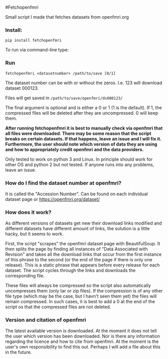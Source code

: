 
#Fetchopenfmri

Small script I made that fetches datasets from openfmri.org

### Install:  

```
pip install fetchopenfmri
```

To run via command-line type:


### Run

```
fetchopenfmri <datasetnumber> /path/to/save [0/1]
```

The dataset number can be with or without the zeros. I.e. 123 will download dataset 000123.

Files will get saved in `/path/to/save/openfmri/ds000123/`

The final argument is optional and is either a 0 or 1 (1 is the default). If 1, the compressed files will be deleted after they are uncompressed. 0 will keep them.

__After running fetchopenfmri it is best to manually check via openfmri that all files were downloaded. There may be some reason that the script breaks on certain datasets. If that happens, leave an issue and I will fix it. Furthermore, the user should note which version of data they are using and how to appropriately credit openfmri and the data providers.__

Only tested to work on python 3 and Linux. In principle should work for other OS and python 2 but not tested. If anyone runs into any problems, leave an issue.


### How do I find the dataset number at openfmri?

It is called the "Accession Number".  Can be found on each individual dataset page or https://openfmri.org/dataset/

### How does it work?

As different versions of datasets get new their download links modified and different datasets have different amount of links,  the solution is a little hacky, but it seems to work.

First, the script "scrapes" the openfmri dataset page with BeautifulSoup. It then splits the page by finding all instances of "Data Associated with Revision" and takes all the download links that occur from the first instance of this phrase to the second (or the end of the page if there is only one release). This is a static phrase that appears before every release for each dataset. The script cycles through the links and downloads the corresponding file.

These files will always be compressed so the script also automatically uncompresses them (only tar or zip files). If the compression is of any other file type (which may be the case, but I havn't seen them yet) the files will remain compressed. In such cases, it is best to add a 0 at the end of the script os that the compressed files are not deleted.

### Version and citation of openfmri

The latest available version is downloaded. At the moment it does not tell the user which version has been downloaded. Nor is there any information regarding the licence and how to cite from openfmri. At the moment is the user's own responsibility to find this out. Perhaps I will add a file about this in the future.
